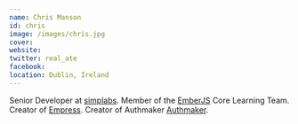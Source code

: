 ```yaml
---
name: Chris Manson
id: chris
image: /images/chris.jpg
cover:
website:
twitter: real_ate
facebook:
location: Dublin, Ireland
---
```

Senior Developer at [simplabs](https://simplabs.com). Member of the [EmberJS](https://emberjs.com) Core Learning Team. Creator of [Empress](http://github.com/empress). Creator of Authmaker [Authmaker](https://authmaker.com)­.
